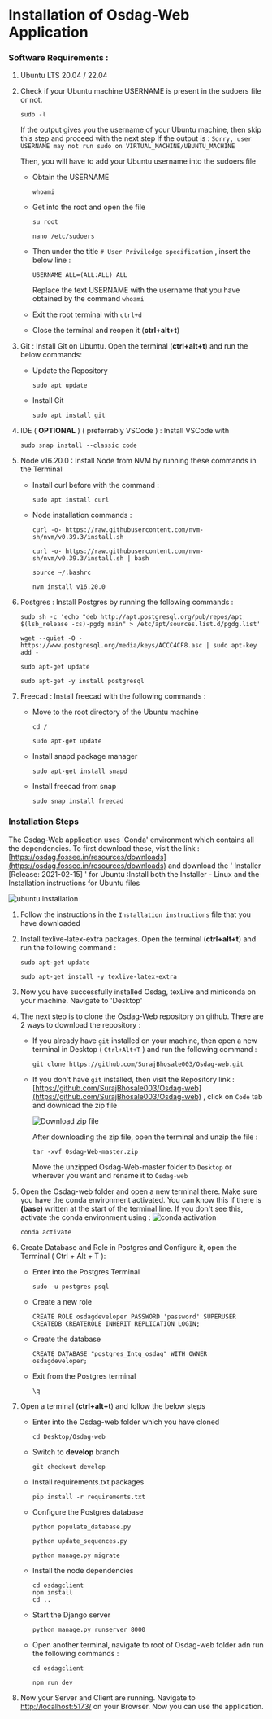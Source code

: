 # Installation of Osdag-Web Application

### Software Requirements :

1. Ubuntu LTS 20.04 / 22.04
2. Check if your Ubuntu machine USERNAME is present in the sudoers file or not.

   ```
   sudo -l
   ```

   If the output gives you the username of your Ubuntu machine, then skip this step and proceed with the next step
   If the output is : `Sorry, user USERNAME may not run sudo on VIRTUAL_MACHINE/UBUNTU_MACHINE`

   Then, you will have to add your Ubuntu username into the sudoers file

   * Obtain the USERNAME

     ```
     whoami
     ```
   * Get into the root and open the file

     ```
     su root
     ```

     ```
     nano /etc/sudoers
     ```
   * Then under the title `# User Priviledge specification` , insert the below line :

     ```
     USERNAME ALL=(ALL:ALL) ALL
     ```

     Replace the text USERNAME with the username that you have obtained by the command `whoami`
   * Exit the root terminal with `ctrl+d`
   * Close the terminal and reopen it (**ctrl+alt+t**)
3. Git : Install Git on Ubuntu. Open the terminal (**ctrl+alt+t**) and run the below commands:

   * Update the Repository

     ```
     sudo apt update
     ```
   * Install Git

     ```
     sudo apt install git
     ```
4. IDE ( **OPTIONAL** ) ( preferrably VSCode ) : Install VSCode with

   ```
   sudo snap install --classic code
   ```
5. Node v16.20.0 : Install Node from NVM by running these commands in the Terminal

   * Install curl before with the command :

     ```
     sudo apt install curl
     ```
   * Node installation commands :

     ```
     curl -o- https://raw.githubusercontent.com/nvm-sh/nvm/v0.39.3/install.sh
     ```

     ```
     curl -o- https://raw.githubusercontent.com/nvm-sh/nvm/v0.39.3/install.sh | bash
     ```

     ```
     source ~/.bashrc
     ```

     ```
     nvm install v16.20.0
     ```
6. Postgres : Install Postgres by running the following commands :

   ```
   sudo sh -c 'echo "deb http://apt.postgresql.org/pub/repos/apt $(lsb_release -cs)-pgdg main" > /etc/apt/sources.list.d/pgdg.list'
   ```

   ```
   wget --quiet -O - https://www.postgresql.org/media/keys/ACCC4CF8.asc | sudo apt-key add -
   ```

   ```
   sudo apt-get update
   ```

   ```
   sudo apt-get -y install postgresql
   ```
7. Freecad : Install freecad with the following commands :

   * Move to the root directory of the Ubuntu machine

     ```
     cd /
     ```

     ```
     sudo apt-get update
     ```
   * Install snapd package manager

     ```
     sudo apt-get install snapd
     ```
   * Install freecad from snap

     ```
     sudo snap install freecad
     ```

### Installation Steps

The Osdag-Web application uses 'Conda' environment which contains all the dependencies. To first download these, visit the link : [https://osdag.fossee.in/resources/downloads](https://osdag.fossee.in/resources/downloads) and download the ' Installer [Release: 2021-02-15] ' for Ubuntu :Install both the Installer - Linux and the Installation instructions for Ubuntu files

![ubuntu installation](image/installation/1691117745242.png "Osdag Ubuntu Installer")

1. Follow the instructions in the `Installation instructions` file that you have downloaded
2. Install texlive-latex-extra packages. Open the terminal (**ctrl+alt+t**) and run the following command :

   ```
   sudo apt-get update
   ```
   ```
   sudo apt-get install -y texlive-latex-extra
   ```
3. Now you have successfully installed Osdag, texLive and miniconda on your machine. Navigate to 'Desktop'
4. The next step is to clone the Osdag-Web repository on github. There are 2 ways to download the repository :

   * If you already have `git` installed on your machine, then open a new terminal in Desktop ( `Ctrl+Alt+T` ) and run the following command :

     ```
     git clone https://github.com/SurajBhosale003/Osdag-web.git
     ```
   * If you don't have `git` installed, then visit the Repository link : [https://github.com/SurajBhosale003/Osdag-web](https://github.com/SurajBhosale003/Osdag-web) , click on `Code` tab and download the zip file

     ![Download zip file](image/installation/osdag_zip.png "Osdag-web download zip")

     After downloading the zip file, open the terminal and unzip the file :

     ```
     tar -xvf Osdag-Web-master.zip
     ```
     Move the unzipped Osdag-Web-master folder to `Desktop` or wherever you want and rename it to `Osdag-web`
5. Open the Osdag-web folder and open a new terminal there. Make sure you have the conda environment activated. You can know this if there is **(base)** written at the start of the terminal line. If you don't see this, activate the conda environment using :
   ![conda activation](image/installation/root_directory.png "conda activation")

   ```
   conda activate
   ```
6. Create Database and Role in Postgres and Configure it, open the Terminal ( Ctrl + Alt + T ):

   * Enter into the Postgres Terminal

     ```
     sudo -u postgres psql
     ```
   * Create a new role

     ```
     CREATE ROLE osdagdeveloper PASSWORD 'password' SUPERUSER CREATEDB CREATEROLE INHERIT REPLICATION LOGIN;
     ```
   * Create the database

     ```
     CREATE DATABASE "postgres_Intg_osdag" WITH OWNER osdagdeveloper;
     ```
   * Exit from the Postgres terminal

     ```
     \q
     ```
7. Open a terminal (**ctrl+alt+t**) and follow the below steps

   * Enter into the Osdag-web folder which you have cloned

     ```
     cd Desktop/Osdag-web
     ```
   * Switch to **develop** branch

     ```
     git checkout develop
     ```
   * Install requirements.txt packages

     ```
     pip install -r requirements.txt
     ```
   * Configure the Postgres database

     ```
     python populate_database.py
     ```
     ```
     python update_sequences.py
     ```
     ```
     python manage.py migrate
     ```
   * Install the node dependencies

     ```
     cd osdagclient
     npm install
     cd ..
     ```
   * Start the Django server

     ```
     python manage.py runserver 8000
     ```
   * Open another terminal, navigate to root of Osdag-web folder adn run the following commands :

     ```
     cd osdagclient
     ```
     ```
     npm run dev
     ```
8. Now your Server and Client are running. Navigate to [http://localhost:5173/](http://localhost:5173/) on your Browser. Now you can use the application.
